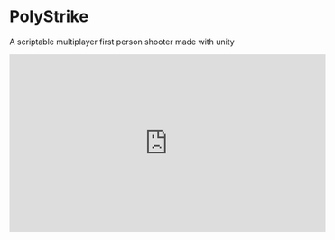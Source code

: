 # PolyStrike
A scriptable multiplayer first person shooter made with unity

<center><iframe width="560" height="315" src="https://www.youtube.com/embed/UyfFwfVUJp4" frameborder="0" allow="accelerometer; autoplay; encrypted-media; gyroscope; picture-in-picture" allowfullscreen></iframe></center>
